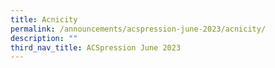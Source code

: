 ```yaml
---
title: Acnicity
permalink: /announcements/acspression-june-2023/acnicity/
description: ""
third_nav_title: ACSpression June 2023
---
```

